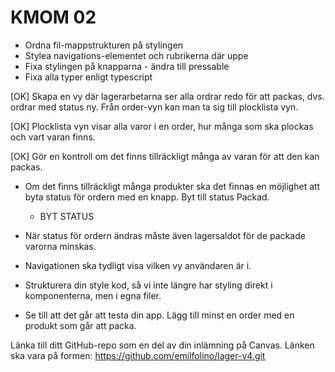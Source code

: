 KMOM 02
===========

* Ordna fil-mappstrukturen på stylingen
* Stylea navigations-elementet och rubrikerna där uppe
* Fixa stylingen på knapparna - ändra till pressable
* Fixa alla typer enligt typescript



[OK] Skapa en vy där lagerarbetarna ser alla ordrar redo för att packas, dvs. ordrar med status ny. Från order-vyn kan man ta sig till plocklista vyn.

[OK] Plocklista vyn visar alla varor i en order, hur många som ska plockas och vart varan finns.

[OK] Gör en kontroll om det finns tillräckligt många av varan för att den kan packas.

* Om det finns tillräckligt många produkter ska det finnas en möjlighet att byta status för ordern med en knapp. Byt till status Packad.
    * BYT STATUS

* När status för ordern ändras måste även lagersaldot för de packade varorna minskas.

* Navigationen ska tydligt visa vilken vy användaren är i.

* Strukturera din style kod, så vi inte längre har styling direkt i komponenterna, men i egna filer.

* Se till att det går att testa din app. Lägg till minst en order med en produkt som går att packa.

Länka till ditt GitHub-repo som en del av din inlämning på Canvas. Länken ska vara på formen: https://github.com/emilfolino/lager-v4.git
